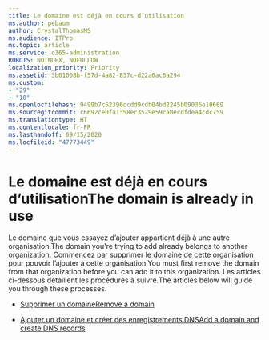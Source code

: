 ```yaml
---
title: Le domaine est déjà en cours d’utilisation
ms.author: pebaum
author: CrystalThomasMS
ms.audience: ITPro
ms.topic: article
ms.service: o365-administration
ROBOTS: NOINDEX, NOFOLLOW
localization_priority: Priority
ms.assetid: 3b01008b-f57d-4a82-837c-d22a0ac6a294
ms.custom:
- "29"
- "10"
ms.openlocfilehash: 9499b7c52396ccdd9cdb04bd2245b09036e10669
ms.sourcegitcommit: c6692ce0fa1358ec3529e59ca0ecdfdea4cdc759
ms.translationtype: HT
ms.contentlocale: fr-FR
ms.lasthandoff: 09/15/2020
ms.locfileid: "47773449"
---
```

# <a name="the-domain-is-already-in-use"></a><span data-ttu-id="3b92d-102">Le domaine est déjà en cours d’utilisation</span><span class="sxs-lookup"><span data-stu-id="3b92d-102">The domain is already in use</span></span>

<span data-ttu-id="3b92d-103">Le domaine que vous essayez d’ajouter appartient déjà à une autre organisation.</span><span class="sxs-lookup"><span data-stu-id="3b92d-103">The domain you're trying to add already belongs to another organization.</span></span> <span data-ttu-id="3b92d-104">Commencez par supprimer le domaine de cette organisation pour pouvoir l’ajouter à cette organisation.</span><span class="sxs-lookup"><span data-stu-id="3b92d-104">You must first remove the domain from that organization before you can add it to this organization.</span></span> <span data-ttu-id="3b92d-105">Les articles ci-dessous détaillent les procédures à suivre.</span><span class="sxs-lookup"><span data-stu-id="3b92d-105">The articles below will guide you through these processes.</span></span>
  
- [<span data-ttu-id="3b92d-106">Supprimer un domaine</span><span class="sxs-lookup"><span data-stu-id="3b92d-106">Remove a domain</span></span>](https://docs.microsoft.com/microsoft-365/admin/get-help-with-domains/remove-a-domain)

- [<span data-ttu-id="3b92d-107">Ajouter un domaine et créer des enregistrements DNS</span><span class="sxs-lookup"><span data-stu-id="3b92d-107">Add a domain and create DNS records</span></span>](https://docs.microsoft.com/microsoft-365/admin/get-help-with-domains/create-dns-records-at-any-dns-hosting-provider)
